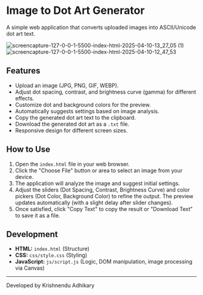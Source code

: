 # Image to Dot Art Generator

A simple web application that converts uploaded images into ASCII/Unicode dot art text.

![screencapture-127-0-0-1-5500-index-html-2025-04-10-13_27_05 (1)](https://github.com/user-attachments/assets/4749c3cd-eb28-4166-9c9d-be13643d4ac8)
![screencapture-127-0-0-1-5500-index-html-2025-04-10-12_47_53](https://github.com/user-attachments/assets/982d56eb-2e5b-4ec6-b503-3552f2068ac5)



## Features

*   Upload an image (JPG, PNG, GIF, WEBP).
*   Adjust dot spacing, contrast, and brightness curve (gamma) for different effects.
*   Customize dot and background colors for the preview.
*   Automatically suggests settings based on image analysis.
*   Copy the generated dot art text to the clipboard.
*   Download the generated dot art as a `.txt` file.
*   Responsive design for different screen sizes.

## How to Use

1.  Open the `index.html` file in your web browser.
2.  Click the "Choose File" button or area to select an image from your device.
3.  The application will analyze the image and suggest initial settings.
4.  Adjust the sliders (Dot Spacing, Contrast, Brightness Curve) and color pickers (Dot Color, Background Color) to refine the output. The preview updates automatically (with a slight delay after slider changes).
5.  Once satisfied, click "Copy Text" to copy the result or "Download Text" to save it as a file.

## Development

*   **HTML:** `index.html` (Structure)
*   **CSS:** `css/style.css` (Styling)
*   **JavaScript:** `js/script.js` (Logic, DOM manipulation, image processing via Canvas)

---

Developed by Krishnendu Adhikary
